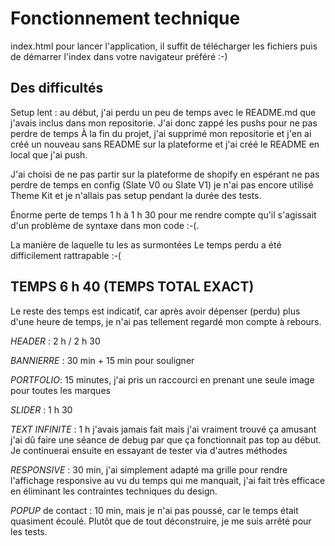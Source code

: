 # Fonctionnement technique
index.html pour lancer l'application, il suffit de télécharger les fichiers puis de démarrer l'index dans votre navigateur préféré :-)

## Des difficultés
Setup lent : au début, j'ai perdu un peu de temps avec le README.md que j'avais inclus dans mon repositorie. J'ai donc zappé les pushs pour ne pas perdre de temps À la fin du projet, j'ai supprimé mon repositorie et j'en ai créé un nouveau sans README sur la plateforme et j'ai créé le README en local que j'ai push.

J'ai choisi de ne pas partir sur la plateforme de shopify en espérant ne pas perdre de temps en config (Slate V0 ou Slate V1) je n'ai pas encore utilisé Theme Kit et je n'allais pas setup pendant la durée des tests.

Énorme perte de temps 1 h à 1 h 30 pour me rendre compte qu'il s'agissait d'un problème de syntaxe dans mon code :-(.

La manière de laquelle tu les as surmontées
Le temps perdu a été difficilement rattrapable :-(

## TEMPS 6 h 40 (TEMPS TOTAL EXACT)

Le reste des temps est indicatif, car après avoir dépenser (perdu) plus d'une heure de temps, je n'ai pas tellement regardé mon compte à rebours.

*HEADER* : 2 h / 2 h 30

*BANNIERRE* : 30 min + 15 min pour souligner

*PORTFOLIO*: 15 minutes, j'ai pris un raccourci en prenant une seule image pour toutes les marques

*SLIDER* : 1 h 30

*TEXT INFINITE* : 1 h j'avais jamais fait mais j'ai vraiment trouvé ça amusant j'ai dû faire une séance de debug par que ça fonctionnait pas top au début. Je continuerai ensuite en essayant de tester via d'autres méthodes

*RESPONSIVE* : 30 min, j'ai simplement adapté ma grille pour rendre l'affichage responsive au vu du temps qui me manquait, j'ai fait très efficace en éliminant les contraintes techniques du design.

*POPUP* de contact : 10 min, mais je n'ai pas poussé, car le temps était quasiment écoulé. Plutôt que de tout déconstruire, je me suis arrêté pour les tests.
